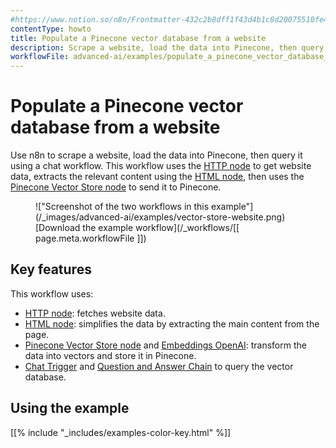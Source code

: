 ```yaml
---
#https://www.notion.so/n8n/Frontmatter-432c2b8dff1f43d4b1c8d20075510fe4
contentType: howto
title: Populate a Pinecone vector database from a website
description: Scrape a website, load the data into Pinecone, then query it using a chat workflow.
workflowFile: advanced-ai/examples/populate_a_pinecone_vector_database_from_a_website.json
---
```


# Populate a Pinecone vector database from a website

Use n8n to scrape a website, load the data into Pinecone, then query it using a chat workflow. This workflow uses the [HTTP node](/integrations/builtin/core-nodes/n8n-nodes-base.httprequest/) to get website data, extracts the relevant content using the [HTML node](/integrations/builtin/core-nodes/n8n-nodes-base.html/), then uses the [Pinecone Vector Store node](/integrations/builtin/cluster-nodes/root-nodes/n8n-nodes-langchain.vectorstorepinecone/) to send it to Pinecone. 

<figure markdown>
!["Screenshot of the two workflows in this example"](/_images/advanced-ai/examples/vector-store-website.png)
<figcaption markdown>[Download the example workflow](/_workflows/[[ page.meta.workflowFile ]])</figcaption>
</figure>

## Key features

This workflow uses:

* [HTTP node](/integrations/builtin/core-nodes/n8n-nodes-base.httprequest/): fetches website data.
* [HTML node](/integrations/builtin/core-nodes/n8n-nodes-base.html/): simplifies the data by extracting the main content from the page.
* [Pinecone Vector Store node](/integrations/builtin/cluster-nodes/root-nodes/n8n-nodes-langchain.vectorstorepinecone/) and [Embeddings OpenAI](/integrations/builtin/cluster-nodes/sub-nodes/n8n-nodes-langchain.embeddingsopenai/): transform the data into vectors and store it in Pinecone.
* [Chat Trigger](/integrations/builtin/core-nodes/n8n-nodes-langchain.chattrigger/) and [Question and Answer Chain](/integrations/builtin/cluster-nodes/root-nodes/n8n-nodes-langchain.chainretrievalqa/) to query the vector database.


## Using the example

[[% include "_includes/examples-color-key.html" %]]
